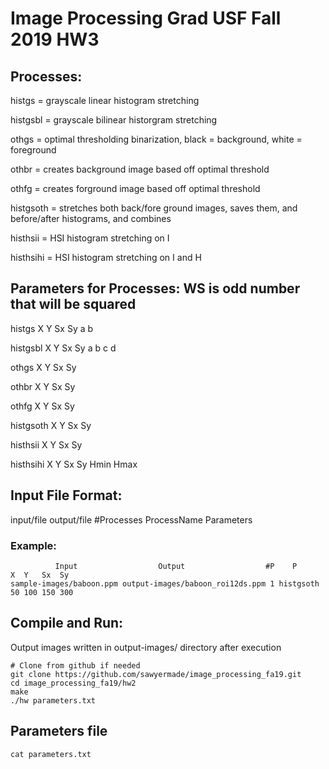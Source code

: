 # Image Processing Grad USF Fall 2019 HW3
## Processes:
histgs = grayscale linear histogram stretching

histgsbl = grayscale bilinear historgram stretching

othgs = optimal thresholding binarization, black = background, white = foreground

othbr = creates background image based off optimal threshold

othfg = creates forground image based off optimal threshold

histgsoth = stretches both back/fore ground images, saves them, and before/after histograms, and combines

histhsii = HSI histogram stretching on I

histhsihi = HSI histogram stretching on I and H

## Parameters for Processes: WS is odd number that will be squared
histgs X Y Sx Sy a b

histgsbl X Y Sx Sy a b c d

othgs X Y Sx Sy

othbr X Y Sx Sy 

othfg X Y Sx Sy 

histgsoth X Y Sx Sy 

histhsii X Y Sx Sy 

histhsihi X Y Sx Sy Hmin Hmax

## Input File Format:
input/file output/file #Processes ProcessName Parameters
### Example:
```
          Input                  Output                  #P    P       X  Y   Sx  Sy
sample-images/baboon.ppm output-images/baboon_roi12ds.ppm 1 histgsoth 50 100 150 300
```

## Compile and Run:
Output images written in output-images/ directory after execution
```
# Clone from github if needed
git clone https://github.com/sawyermade/image_processing_fa19.git 
cd image_processing_fa19/hw2
make
./hw parameters.txt
```

## Parameters file
```
cat parameters.txt
```
